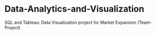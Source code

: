 # Data-Analytics-and-Visualization
SQL and Tableau: Data Visualization project for Market Expansion (Team-Project)
